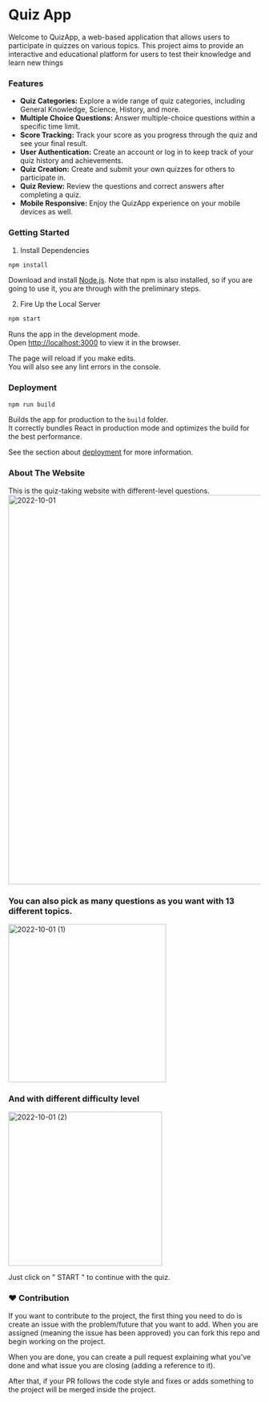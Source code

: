# Quiz App
Welcome to QuizApp, a web-based application that allows users to participate in quizzes on various topics. This project aims to provide an interactive and educational platform for users to test their knowledge and learn new things

### Features
- **Quiz Categories:** Explore a wide range of quiz categories, including General Knowledge, Science, History, and more.
- **Multiple Choice Questions:** Answer multiple-choice questions within a specific time limit.
- **Score Tracking:** Track your score as you progress through the quiz and see your final result.
- **User Authentication:** Create an account or log in to keep track of your quiz history and achievements.
- **Quiz Creation:** Create and submit your own quizzes for others to participate in.
- **Quiz Review:** Review the questions and correct answers after completing a quiz.
- **Mobile Responsive:** Enjoy the QuizApp experience on your mobile devices as well.


### Getting Started

1. Install Dependencies

 ```bash
 npm install
 ```
Download and install [Node.js](https://nodejs.org/en/#download). Note that npm is also installed, so if you are going to use it, you are through with the preliminary steps.

2. Fire Up the Local Server
```bash
npm start
```

Runs the app in the development mode.<br />
Open [http://localhost:3000](http://localhost:3000) to view it in the browser.

The page will reload if you make edits.<br />
You will also see any lint errors in the console.

### Deployment

```bash
npm run build
```

Builds the app for production to the `build` folder.<br />
It correctly bundles React in production mode and optimizes the build for the best performance.

See the section about [deployment](https://facebook.github.io/create-react-app/docs/deployment) for more information.

### About The Website
This is the quiz-taking website with different-level questions.
<img width="776" alt="2022-10-01" src="https://user-images.githubusercontent.com/93537069/193398794-ee3cbddb-1aa6-4d4e-b91d-854e6466b447.png">


###  You can also pick as many questions as you want with 13 different topics.
<img width="315" alt="2022-10-01 (1)" src="https://user-images.githubusercontent.com/93537069/193398788-57c28256-55a4-473d-be05-7edc9a4b7f03.png">

### And with different difficulty level

<img width="307" alt="2022-10-01 (2)" src="https://user-images.githubusercontent.com/93537069/193398793-c224d46a-93da-4959-a72e-af74534512a5.png">

Just click on " START " to continue with the quiz.

### :heart: Contribution
If you want to contribute to the project, the first thing you need to do is create an issue with the problem/future that you want to add. When you are assigned (meaning the issue has been approved) you can fork this repo and begin working on the project.

When you are done, you can create a pull request explaining what you've done and what issue you are closing (adding a reference to it).

After that, if your PR follows the code style and fixes or adds something to the project will be merged inside the project.

